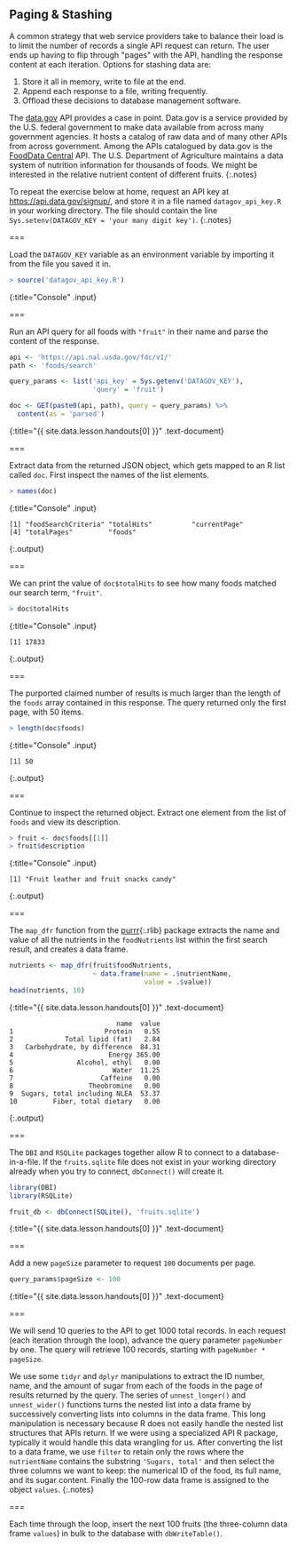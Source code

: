 ---
---

## Paging & Stashing

A common strategy that web service providers take to balance their
load is to limit the number of records a single API request can
return. The user ends up having to flip through "pages" with the API,
handling the response content at each iteration. Options for stashing
data are:

1. Store it all in memory, write to file at the end.
1. Append each response to a file, writing frequently.
1. Offload these decisions to database management software.

The [data.gov](https://www.data.gov) API provides a case in point. 
Data.gov is a service provided by the U.S. federal government to make data available
from across many government agencies. It hosts a catalog of raw data and of many other
APIs from across government.
Among the APIs catalogued by data.gov is the [FoodData Central](https://fdc.nal.usda.gov/) API.
The U.S. Department of Agriculture maintains a data system of nutrition information 
for thousands of foods. 
We might be interested in the relative nutrient content of different fruits.
{:.notes}

To repeat the exercise below at home, request an API key at
https://api.data.gov/signup/, and store it in a file named `datagov_api_key.R`
in your working directory. The file should contain the line 
`Sys.setenv(DATAGOV_KEY = 'your many digit key')`.
{:.notes}

===

Load the `DATAGOV_KEY` variable as an environment variable by importing it from the file you saved it in.



~~~r
> source('datagov_api_key.R')
~~~
{:title="Console" .input}


===

Run an API query for all foods with `"fruit"` in their name and parse the content of the response.



~~~r
api <- 'https://api.nal.usda.gov/fdc/v1/'
path <- 'foods/search'

query_params <- list('api_key' = Sys.getenv('DATAGOV_KEY'),
                     'query' = 'fruit')

doc <- GET(paste0(api, path), query = query_params) %>%
  content(as = 'parsed')
~~~
{:title="{{ site.data.lesson.handouts[0] }}" .text-document}


===

Extract data from the returned JSON object, which gets mapped to an
R list called `doc`.
First inspect the names of the list elements.



~~~r
> names(doc)
~~~
{:title="Console" .input}


~~~
[1] "foodSearchCriteria" "totalHits"          "currentPage"       
[4] "totalPages"         "foods"             
~~~
{:.output}


===

We can print the value of `doc$totalHits` to see
how many foods matched our search term, `"fruit"`.



~~~r
> doc$totalHits
~~~
{:title="Console" .input}


~~~
[1] 17833
~~~
{:.output}


===

The purported claimed number of results is much larger than the length
of the `foods` array contained in this response. The query returned only the
first page, with 50 items.



~~~r
> length(doc$foods)
~~~
{:title="Console" .input}


~~~
[1] 50
~~~
{:.output}


===

Continue to inspect the returned object. Extract one element from the list
of `foods` and view its description.



~~~r
> fruit <- doc$foods[[1]]
> fruit$description
~~~
{:title="Console" .input}


~~~
[1] "Fruit leather and fruit snacks candy"
~~~
{:.output}


===

The `map_dfr` function from the [purrr](){:.rlib} package extracts the name and
value of all the nutrients in the `foodNutrients` list within the first search
result, and creates a data frame.



~~~r
nutrients <- map_dfr(fruit$foodNutrients, 
                     ~ data.frame(name = .$nutrientName, 
                                  value = .$value))
head(nutrients, 10)
~~~
{:title="{{ site.data.lesson.handouts[0] }}" .text-document}


~~~
                           name  value
1                       Protein   0.55
2             Total lipid (fat)   2.84
3   Carbohydrate, by difference  84.31
4                        Energy 365.00
5                Alcohol, ethyl   0.00
6                         Water  11.25
7                      Caffeine   0.00
8                   Theobromine   0.00
9  Sugars, total including NLEA  53.37
10         Fiber, total dietary   0.00
~~~
{:.output}


===

The `DBI` and `RSQLite` packages together allow R to connect to a 
database-in-a-file. If the `fruits.sqlite` file does not exist
in your working directory already when you try to connect,
`dbConnect()` will create it.



~~~r
library(DBI) 
library(RSQLite)

fruit_db <- dbConnect(SQLite(), 'fruits.sqlite') 
~~~
{:title="{{ site.data.lesson.handouts[0] }}" .text-document}


===

Add a new `pageSize` parameter to request `100` documents per page.



~~~r
query_params$pageSize <- 100
~~~
{:title="{{ site.data.lesson.handouts[0] }}" .text-document}


===

We will send 10 queries to the API to get 1000 total records.
In each request (each iteration through the loop), 
advance the query parameter `pageNumber` by one. 
The query will retrieve 100 records, starting with `pageNumber * pageSize`. 


We use some `tidyr` and `dplyr` manipulations to
extract the ID number, name, and the amount of sugar from each
of the foods in the page of results returned by the query. The series of 
`unnest_longer()` and `unnest_wider()` functions turns the nested list into 
a data frame by successively converting lists into columns in the data frame.
This long manipulation is necessary because R does not easily handle the
nested list structures that APIs return. If we were using
a specialized API R package, typically it would handle this data wrangling 
for us. After converting the list to a data frame, we use `filter` to retain
only the rows where the `nutrientName` contains the substring `'Sugars, total'`
and then select the three columns we want to keep: the numerical ID of 
the food, its full name, and its sugar content. Finally the 100-row data
frame is assigned to the object `values`.
{:.notes}

===

Each time through the loop, insert the next 100 fruits 
(the three-column data frame `values`) 
in bulk to the database with `dbWriteTable()`.








